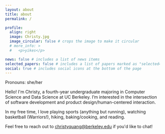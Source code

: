 ```yaml
---
layout: about
title: about
permalink: /

profile:
  align: right
  image: Christy.jpg
  image_circular: false # crops the image to make it circular
  # more_info: >
  #   <p>yikes</p>

news: false # includes a list of news items
selected_papers: false # includes a list of papers marked as "selected={true}"
social: true # includes social icons at the bottom of the page
---
```


Pronouns: she/her

Hello! I'm Christy, a fourth-year undergraduate majoring in Computer Science and Data Science at UC Berkeley. I’m interested in the intersection of software development and product design/human-centered interaction.

In my free time, I love playing sports (anything but running), watching basketball (Warriors!), hiking, baking/cooking, and reading.

Feel free to reach out to <a href="mailto:christyquang@berkeley.edu">christyquang@berkeley.edu</a> if you'd like to chat!
